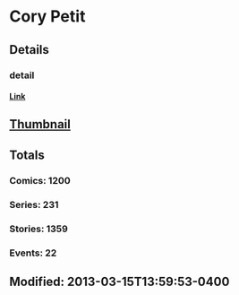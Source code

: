 # Cory  Petit 
## Details
### detail
#### [Link](http://marvel.com/comics/creators/361/cory_petit?utm_campaign=apiRef&utm_source=225578a89fc76f3d20fbffda5d17a88d)
## [Thumbnail](http://i.annihil.us/u/prod/marvel/i/mg/9/b0/4bb5ea8356d94.jpg)
## Totals
### Comics: 1200
### Series: 231
### Stories: 1359
### Events: 22
## Modified: 2013-03-15T13:59:53-0400